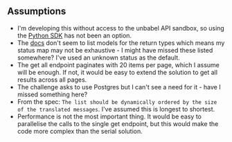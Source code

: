 ## Assumptions

* I'm developing this without access to the unbabel API sandbox, so using the
  [Python SDK](https://github.com/Unbabel/unbabel-py) has not been an option.
* The [docs](https://developers.unbabel.com/docs/) don't seem to list models for the return
  types which means my status map may not be exhaustive - I might have missed these listed somewhere?
  I've used an unknown status as the default.
* The get all endpoint paginates with 20 items per page, which I assume will be enough.
  If not, it would be easy to extend the solution to get all results across all pages.
* The challenge asks to use Postgres but I can't see a need for it - have I missed something here?
* From the spec: `The list should be dynamically ordered by the size of the translated messages`. I've
  assumed this is longest to shortest.
* Performance is not the most important thing. It would be easy to parallelise the calls to the single
  get endpoint, but this would make the code more complex than the serial solution.
